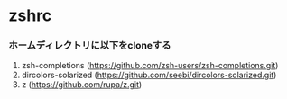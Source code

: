 zshrc
=====
### ホームディレクトリに以下をcloneする
1. zsh-completions
   (https://github.com/zsh-users/zsh-completions.git)
2. dircolors-solarized
   (https://github.com/seebi/dircolors-solarized.git)
3. z
   (https://github.com/rupa/z.git)